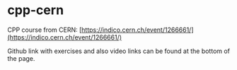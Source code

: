 # cpp-cern
CPP course from CERN:
[https://indico.cern.ch/event/1266661/](https://indico.cern.ch/event/1266661/)

Github link with exercises and also video links can be found at the bottom of the page.
